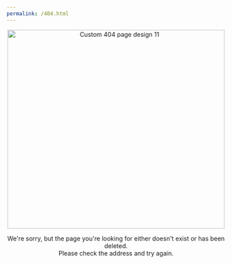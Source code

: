 ```yaml
---
permalink: /404.html
---
```


<!doctype html>
<html lang="en">
<head>
  <meta charset="utf-8">
  <title>Sorry, we couldn't find that page (error 404)</title>
</head>
<body>
  
<p style="text-align: center;"><img alt="Custom 404 page design 11" height="458" src="https://www.tuto-de-david1327.com/medias/images/custom-404-page-design-11.jpg" width="500" /></p>

<p style="text-align: center;">We&#39;re sorry, but the page you&#39;re looking for either doesn&#39;t exist or has been deleted.<br />
Please check the address and try again.</p>
  
</body>
</html>
